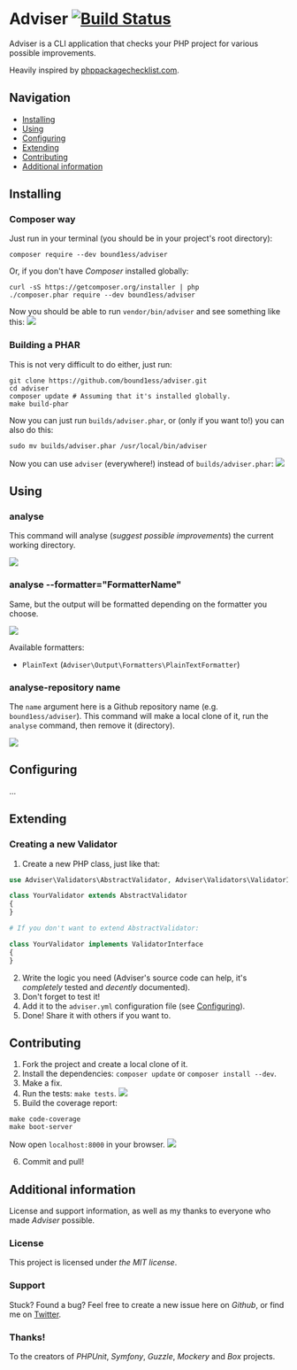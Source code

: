 # Adviser [![Build Status](https://travis-ci.org/bound1ess/adviser.svg?branch=master)](https://travis-ci.org/bound1ess/adviser)

Adviser is a CLI application that checks your PHP project for various possible improvements.

Heavily inspired by [phppackagechecklist.com](http://phppackagechecklist.com).

## Navigation

- [Installing](#installing)
- [Using](#using)
- [Configuring](#configuring)
- [Extending](#extending)
- [Contributing](#contributing)
- [Additional information](#additional-information)

## Installing

### Composer way

Just run in your terminal (you should be in your project's root directory):

```shell
composer require --dev bound1ess/adviser
```

Or, if you don't have *Composer* installed globally:

```shell
curl -sS https://getcomposer.org/installer | php
./composer.phar require --dev bound1ess/adviser
```


Now you should be able to run `vendor/bin/adviser` and see something like this:
![](http://i.imgur.com/rNT39gP.png)

### Building a PHAR

This is not very difficult to do either, just run:

```shell
git clone https://github.com/bound1ess/adviser.git
cd adviser
composer update # Assuming that it's installed globally.
make build-phar
```

Now you can just run `builds/adviser.phar`, or (only if you want to!) you can also do this:

```shell
sudo mv builds/adviser.phar /usr/local/bin/adviser
```

Now you can use `adviser` (everywhere!) instead of `builds/adviser.phar`:
![](http://i.imgur.com/JUXDdhz.png)

## Using

### analyse

This command will analyse (*suggest possible improvements*) the current working directory.

![](http://i.imgur.com/GylrC0R.png)

### analyse --formatter="FormatterName"

Same, but the output will be formatted depending on the formatter you choose.

![](http://i.imgur.com/zEHGkWZ.png)

Available formatters:

- `PlainText` (`Adviser\Output\Formatters\PlainTextFormatter`)

### analyse-repository name

The `name` argument here is a Github repository name (e.g. `bound1ess/adviser`).
This command will make a local clone of it, run the `analyse` command, then remove it (directory).

![](http://i.imgur.com/j8Cthjc.png)

## Configuring

...

## Extending

### Creating a new Validator

1. Create a new PHP class, just like that:

```php
use Adviser\Validators\AbstractValidator, Adviser\Validators\ValidatorInterface;

class YourValidator extends AbstractValidator
{
}

# If you don't want to extend AbstractValidator:

class YourValidator implements ValidatorInterface
{
}
```

2. Write the logic you need (Adviser's source code can help, it's *completely* tested and *decently* documented).
3. Don't forget to test it!
4. Add it to the `adviser.yml` configuration file (see [Configuring](#configuring)).
5. Done! Share it with others if you want to.

## Contributing

1. Fork the project and create a local clone of it.
2. Install the dependencies: `composer update` or `composer install --dev`.
3. Make a fix.
4. Run the tests: `make tests`. ![](http://i.imgur.com/1CZZw84.png)
5. Build the coverage report:

```shell
make code-coverage
make boot-server
```

Now open `localhost:8000` in your browser.
![](http://i.imgur.com/bmGTxz9.png)

6. Commit and pull!

## Additional information

License and support information, as well as my thanks to everyone who made *Adviser* possible.

### License

This project is licensed under *the MIT license*.

### Support

Stuck?
Found a bug?
Feel free to create a new issue here on *Github*, or find me on [Twitter](https://twitter.com/bound1ess).

### Thanks!

To the creators of *PHPUnit*, *Symfony*, *Guzzle*, *Mockery* and *Box* projects.
